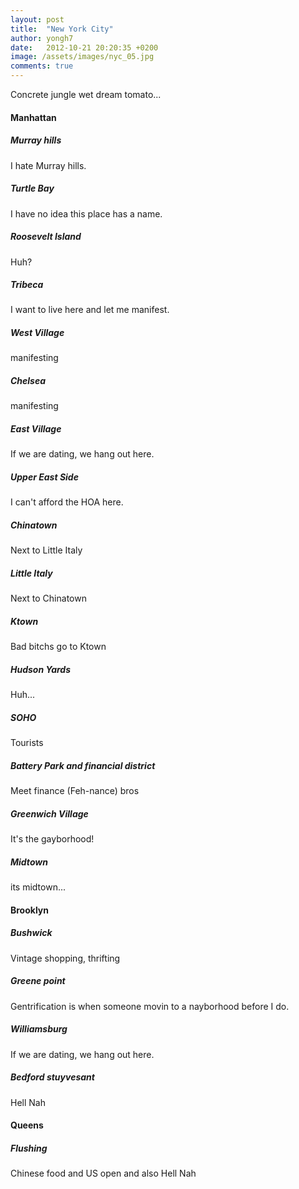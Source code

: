 ```yaml
---
layout: post
title:  "New York City"
author: yongh7
date:   2012-10-21 20:20:35 +0200
image: /assets/images/nyc_05.jpg
comments: true
---
```


Concrete jungle wet dream tomato...

#### Manhattan

##### Murray hills
I hate Murray hills.

##### Turtle Bay
I have no idea this place has a name.

##### Roosevelt Island
Huh? 

##### Tribeca
I want to live here and let me manifest.

##### West Village 
manifesting

##### Chelsea
manifesting

##### East Village
If we are dating, we hang out here.

##### Upper East Side
I can't afford the HOA here.

##### Chinatown
Next to Little Italy

##### Little Italy
Next to Chinatown

##### Ktown
Bad bitchs go to Ktown

##### Hudson Yards
Huh...

##### SOHO
Tourists

##### Battery Park and financial district
Meet finance (Feh-nance) bros

##### Greenwich Village
It's the gayborhood! 

##### Midtown
its midtown...

#### Brooklyn

##### Bushwick
Vintage shopping, thrifting

##### Greene point 
Gentrification is when someone movin to a nayborhood before I do.

##### Williamsburg
If we are dating, we hang out here.

##### Bedford stuyvesant
Hell Nah

#### Queens

##### Flushing
Chinese food and US open and also Hell Nah



